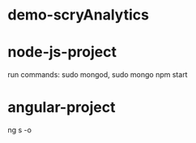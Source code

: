 # demo-scryAnalytics

# node-js-project
run commands: sudo mongod,
sudo mongo
npm start

# angular-project
ng s -o



